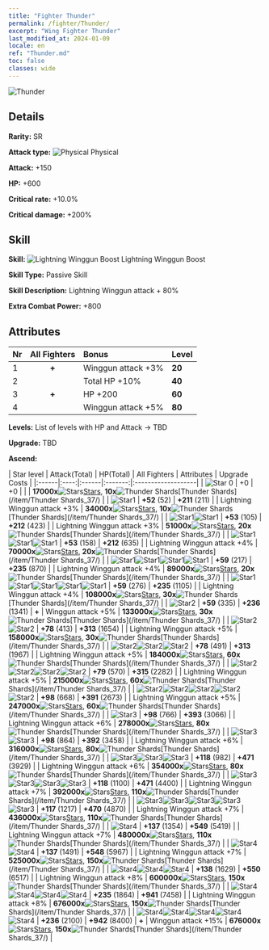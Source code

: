 ```yaml
---
title: "Fighter Thunder"
permalink: /fighter/Thunder/
excerpt: "Wing Fighter Thunder"
last_modified_at: 2024-01-09
locale: en
ref: "Thunder.md"
toc: false
classes: wide
---
```



 ![Thunder](/images/ship/fj_img9.png)

## Details

 **Rarity:** SR 

 **Attack type:** ![Physical](/images/common_sx_icon9.png) Physical 

 **Attack:** +150

 **HP:** +600

 **Critical rate:** +10.0%

 **Critical damage:** +200%

## Skill

 **Skill:** ![Lightning Winggun Boost](/images/skill/skill_37_p.png) Lightning Winggun Boost

 **Skill Type:**  Passive Skill

 **Skill Description:**  Lightning Winggun attack + 80%

 **Extra Combat Power:**  +800

## Attributes

  |  Nr | All Fighters | Bonus | Level |
  |:----|:-------------:|:--------------------|:--------|
  | 1  | **+**  | Winggun attack +3%  | **20** |
  | 2  |   | Total HP +10%  | **40** |
  | 3  | **+**  | HP +200  | **60** |
  | 4  |   | Winggun attack +5%  | **80** |


 **Levels:**  List of levels with HP and Attack -> TBD

 **Upgrade:**  TBD

 **Ascend:**  

  |  Star level | Attack(Total) | HP(Total) | All Fighters | Attributes | Upgrade Costs |
  |:------|:----:|:------|:-------:|:-------------------|
  | ![Star 0](/images/s0.png)  | +0  | +0  |  |    | **17000x**![Stars](/images/item/Stars_p.png)[Stars](/item/Stars_2/), **10x**![Thunder Shards](/images/item/Thunder_Shards_p.png)[Thunder Shards](/item/Thunder Shards_37/) |
  | ![Star1](/images/s1.png)  | **+52** (52)  | **+211** (211)  |   | Lightning Winggun attack +3%  | **34000x**![Stars](/images/item/Stars_p.png)[Stars](/item/Stars_2/), **10x**![Thunder Shards](/images/item/Thunder_Shards_p.png)[Thunder Shards](/item/Thunder Shards_37/) |
  | ![Star1](/images/s1.png)![Star1](/images/s1.png)  | **+53** (105)  | **+212** (423)  |   | Lightning Winggun attack +3%  | **51000x**![Stars](/images/item/Stars_p.png)[Stars](/item/Stars_2/), **20x**![Thunder Shards](/images/item/Thunder_Shards_p.png)[Thunder Shards](/item/Thunder Shards_37/) |
  | ![Star1](/images/s1.png)![Star1](/images/s1.png)![Star1](/images/s1.png)  | **+53** (158)  | **+212** (635)  |   | Lightning Winggun attack +4%  | **70000x**![Stars](/images/item/Stars_p.png)[Stars](/item/Stars_2/), **20x**![Thunder Shards](/images/item/Thunder_Shards_p.png)[Thunder Shards](/item/Thunder Shards_37/) |
  | ![Star1](/images/s1.png)![Star1](/images/s1.png)![Star1](/images/s1.png)![Star1](/images/s1.png)  | **+59** (217)  | **+235** (870)  |   | Lightning Winggun attack +4%  | **89000x**![Stars](/images/item/Stars_p.png)[Stars](/item/Stars_2/), **20x**![Thunder Shards](/images/item/Thunder_Shards_p.png)[Thunder Shards](/item/Thunder Shards_37/) |
  | ![Star1](/images/s1.png)![Star1](/images/s1.png)![Star1](/images/s1.png)![Star1](/images/s1.png)![Star1](/images/s1.png)  | **+59** (276)  | **+235** (1105)  |   | Lightning Winggun attack +4%  | **108000x**![Stars](/images/item/Stars_p.png)[Stars](/item/Stars_2/), **30x**![Thunder Shards](/images/item/Thunder_Shards_p.png)[Thunder Shards](/item/Thunder Shards_37/) |
  | ![Star2](/images/s2.png)  | **+59** (335)  | **+236** (1341)  | **+**  | Winggun attack +5%  | **133000x**![Stars](/images/item/Stars_p.png)[Stars](/item/Stars_2/), **30x**![Thunder Shards](/images/item/Thunder_Shards_p.png)[Thunder Shards](/item/Thunder Shards_37/) |
  | ![Star2](/images/s2.png)![Star2](/images/s2.png)  | **+78** (413)  | **+313** (1654)  |   | Lightning Winggun attack +5%  | **158000x**![Stars](/images/item/Stars_p.png)[Stars](/item/Stars_2/), **30x**![Thunder Shards](/images/item/Thunder_Shards_p.png)[Thunder Shards](/item/Thunder Shards_37/) |
  | ![Star2](/images/s2.png)![Star2](/images/s2.png)![Star2](/images/s2.png)  | **+78** (491)  | **+313** (1967)  |   | Lightning Winggun attack +5%  | **184000x**![Stars](/images/item/Stars_p.png)[Stars](/item/Stars_2/), **60x**![Thunder Shards](/images/item/Thunder_Shards_p.png)[Thunder Shards](/item/Thunder Shards_37/) |
  | ![Star2](/images/s2.png)![Star2](/images/s2.png)![Star2](/images/s2.png)![Star2](/images/s2.png)  | **+79** (570)  | **+315** (2282)  |   | Lightning Winggun attack +5%  | **215000x**![Stars](/images/item/Stars_p.png)[Stars](/item/Stars_2/), **60x**![Thunder Shards](/images/item/Thunder_Shards_p.png)[Thunder Shards](/item/Thunder Shards_37/) |
  | ![Star2](/images/s2.png)![Star2](/images/s2.png)![Star2](/images/s2.png)![Star2](/images/s2.png)![Star2](/images/s2.png)  | **+98** (668)  | **+391** (2673)  |   | Lightning Winggun attack +5%  | **247000x**![Stars](/images/item/Stars_p.png)[Stars](/item/Stars_2/), **60x**![Thunder Shards](/images/item/Thunder_Shards_p.png)[Thunder Shards](/item/Thunder Shards_37/) |
  | ![Star3](/images/s3.png)  | **+98** (766)  | **+393** (3066)  |   | Lightning Winggun attack +6%  | **278000x**![Stars](/images/item/Stars_p.png)[Stars](/item/Stars_2/), **80x**![Thunder Shards](/images/item/Thunder_Shards_p.png)[Thunder Shards](/item/Thunder Shards_37/) |
  | ![Star3](/images/s3.png)![Star3](/images/s3.png)  | **+98** (864)  | **+392** (3458)  |   | Lightning Winggun attack +6%  | **316000x**![Stars](/images/item/Stars_p.png)[Stars](/item/Stars_2/), **80x**![Thunder Shards](/images/item/Thunder_Shards_p.png)[Thunder Shards](/item/Thunder Shards_37/) |
  | ![Star3](/images/s3.png)![Star3](/images/s3.png)![Star3](/images/s3.png)  | **+118** (982)  | **+471** (3929)  |   | Lightning Winggun attack +6%  | **354000x**![Stars](/images/item/Stars_p.png)[Stars](/item/Stars_2/), **80x**![Thunder Shards](/images/item/Thunder_Shards_p.png)[Thunder Shards](/item/Thunder Shards_37/) |
  | ![Star3](/images/s3.png)![Star3](/images/s3.png)![Star3](/images/s3.png)![Star3](/images/s3.png)  | **+118** (1100)  | **+471** (4400)  |   | Lightning Winggun attack +7%  | **392000x**![Stars](/images/item/Stars_p.png)[Stars](/item/Stars_2/), **110x**![Thunder Shards](/images/item/Thunder_Shards_p.png)[Thunder Shards](/item/Thunder Shards_37/) |
  | ![Star3](/images/s3.png)![Star3](/images/s3.png)![Star3](/images/s3.png)![Star3](/images/s3.png)![Star3](/images/s3.png)  | **+117** (1217)  | **+470** (4870)  |   | Lightning Winggun attack +7%  | **436000x**![Stars](/images/item/Stars_p.png)[Stars](/item/Stars_2/), **110x**![Thunder Shards](/images/item/Thunder_Shards_p.png)[Thunder Shards](/item/Thunder Shards_37/) |
  | ![Star4](/images/s4.png)  | **+137** (1354)  | **+549** (5419)  |   | Lightning Winggun attack +7%  | **480000x**![Stars](/images/item/Stars_p.png)[Stars](/item/Stars_2/), **110x**![Thunder Shards](/images/item/Thunder_Shards_p.png)[Thunder Shards](/item/Thunder Shards_37/) |
  | ![Star4](/images/s4.png)![Star4](/images/s4.png)  | **+137** (1491)  | **+548** (5967)  |   | Lightning Winggun attack +7%  | **525000x**![Stars](/images/item/Stars_p.png)[Stars](/item/Stars_2/), **150x**![Thunder Shards](/images/item/Thunder_Shards_p.png)[Thunder Shards](/item/Thunder Shards_37/) |
  | ![Star4](/images/s4.png)![Star4](/images/s4.png)![Star4](/images/s4.png)  | **+138** (1629)  | **+550** (6517)  |   | Lightning Winggun attack +8%  | **600000x**![Stars](/images/item/Stars_p.png)[Stars](/item/Stars_2/), **150x**![Thunder Shards](/images/item/Thunder_Shards_p.png)[Thunder Shards](/item/Thunder Shards_37/) |
  | ![Star4](/images/s4.png)![Star4](/images/s4.png)![Star4](/images/s4.png)![Star4](/images/s4.png)  | **+235** (1864)  | **+941** (7458)  |   | Lightning Winggun attack +8%  | **676000x**![Stars](/images/item/Stars_p.png)[Stars](/item/Stars_2/), **150x**![Thunder Shards](/images/item/Thunder_Shards_p.png)[Thunder Shards](/item/Thunder Shards_37/) |
  | ![Star4](/images/s4.png)![Star4](/images/s4.png)![Star4](/images/s4.png)![Star4](/images/s4.png)![Star4](/images/s4.png)  | **+236** (2100)  | **+942** (8400)  | **+**  | Winggun attack +15%  | **676000x**![Stars](/images/item/Stars_p.png)[Stars](/item/Stars_2/), **150x**![Thunder Shards](/images/item/Thunder_Shards_p.png)[Thunder Shards](/item/Thunder Shards_37/) |

